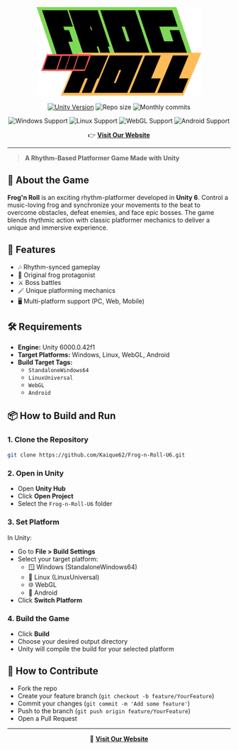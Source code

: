<p align="center">
  <img src="Assets/Resources/Images/Menu/logos/FNR-LogoType.png" alt="Frog'n Roll Logo" height="200">
</p>

<p align="center">
  <a href="https://unity.com/"><img src="https://img.shields.io/badge/engine-Unity%206000.0.42f1-blue?logo=unity" alt="Unity Version"></a>
  <img src="https://img.shields.io/github/repo-size/Kaique62/Frog-n-Roll-U6?label=Repo%20Size&color=blue" alt="Repo size">
  <img src="https://img.shields.io/github/commit-activity/m/Kaique62/Frog-n-Roll-U6?label=Commits%2FMonth&color=informational" alt="Monthly commits">
</p>

<p align="center">
  <img src="https://img.shields.io/badge/Windows-Supported-0078D6?logo=windows&logoColor=white" alt="Windows Support">
  <img src="https://img.shields.io/badge/Linux-Supported-FCC624?logo=linux&logoColor=black" alt="Linux Support">
  <img src="https://img.shields.io/badge/WebGL-Supported-990000?logo=firefox-browser&logoColor=white" alt="WebGL Support">
  <img src="https://img.shields.io/badge/Android-Supported-3DDC84?logo=android&logoColor=white" alt="Android Support">
</p>

<p align="center">
  👉 <a href="https://z1c4z.github.io/Frog-and-roll/"><strong>Visit Our Website</strong></a>
</p>

---

> **A Rhythm-Based Platformer Game Made with Unity**

## 🧩 About the Game

**Frog'n Roll** is an exciting rhythm-platformer developed in **Unity 6**. Control a music-loving frog and synchronize your movements to the beat to overcome obstacles, defeat enemies, and face epic bosses. The game blends rhythmic action with classic platformer mechanics to deliver a unique and immersive experience.

## 🚀 Features
- 🎶 Rhythm-synced gameplay
- 🐸 Original frog protagonist
- ⚔️ Boss battles
- 🪄 Unique platforming mechanics
- 🖥️ Multi-platform support (PC, Web, Mobile)

## 🛠️ Requirements
- **Engine:** Unity 6000.0.42f1
- **Target Platforms:** Windows, Linux, WebGL, Android
- **Build Target Tags:**
  - `StandaloneWindows64`
  - `LinuxUniversal`
  - `WebGL`
  - `Android`

## 📦 How to Build and Run

### 1. Clone the Repository
```sh
git clone https://github.com/Kaique62/Frog-n-Roll-U6.git
```

### 2. Open in Unity
- Open **Unity Hub**
- Click **Open Project**
- Select the `Frog-n-Roll-U6` folder

### 3. Set Platform
In Unity:
- Go to **File > Build Settings**
- Select your target platform:
  - 🪟 Windows (StandaloneWindows64)
  - 🐧 Linux (LinuxUniversal)
  - 🌐 WebGL
  - 📱 Android
- Click **Switch Platform**

### 4. Build the Game
- Click **Build**
- Choose your desired output directory
- Unity will compile the build for your selected platform

## 🤝 How to Contribute

- Fork the repo
- Create your feature branch (`git checkout -b feature/YourFeature`)
- Commit your changes (`git commit -m 'Add some feature'`)
- Push to the branch (`git push origin feature/YourFeature`)
- Open a Pull Request

---

<p align="center">
  🔗 <strong><a href="https://z1c4z.github.io/Frog-and-roll/">Visit Our Website</a></strong>
</p>
